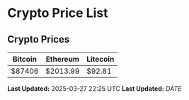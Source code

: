 # Crypto Price List

## Crypto Prices
| Bitcoin | Ethereum | Litecoin |
| ------- | -------- | -------- |
| $87406 | $2013.99 | $92.81 |
**Last Updated:** 2025-03-27 22:25 UTC
**Last Updated:** $DATE$
